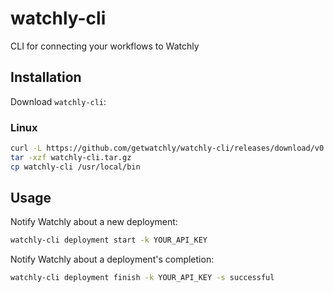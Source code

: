 # watchly-cli
CLI for connecting your workflows to Watchly

## Installation

Download `watchly-cli`:

### Linux
```bash
curl -L https://github.com/getwatchly/watchly-cli/releases/download/v0.0.5/watchly-cli_0.0.5_linux_386.tar.gz > watchly-cli.tar.gz
tar -xzf watchly-cli.tar.gz
cp watchly-cli /usr/local/bin
```

## Usage

Notify Watchly about a new deployment:
```bash
watchly-cli deployment start -k YOUR_API_KEY
```

Notify Watchly about a deployment's completion:
```bash
watchly-cli deployment finish -k YOUR_API_KEY -s successful
```